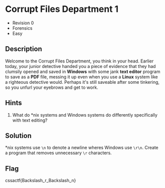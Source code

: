 # Corrupt Files Department 1
- Revision 0
- Forensics
- Easy

## Description
Welcome to the Corrupt Files Department, you think in your head. Earlier today, your junior detective handed you a piece of evidence that they had clumsily opened and saved in **Windows** with some jank **text editor** program to save as a **PDF** file, messing it up even when you use a **Linux** system like a righteous detective would. Perhaps it's still saveable after some tinkering, so you unfurl your eyebrows and get to work.

## Hints
1. What do *nix systems and Windows systems do differently specifically with text editing?

## Solution
*nix systems use `\n` to denote a newline wheres Windows use `\r\n`. Create a program that removes unnecessary `\r` characters.

## Flag
cssactf{Backslash_r_Backslash_n}
